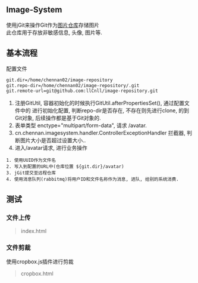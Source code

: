 Image-System
---
使用jGit来操作Git作为[图片仓库](https://github.com/llCnll/image-repository)存储图片  
此仓库用于存放非敏感信息, 头像, 图片等.  


## 基本流程
配置文件
```xml
git.dir=/home/chennan02/image-repository
git.repo-dir=/home/chennan02/image-repository/.git
git.remote-url=git@github.com:llCnll/image-repository.git
```
1. 注册GitUtil, 容器初始化的时候执行GitUtil.afterPropertiesSet(), 通过配置文件中的
进行初始化配置, 判断repo-dir是否存在, 不存在则先进行clone, 的到Git对象, 后续操作都是基于Git对象的.  
2. 表单类型 enctype="multipart/form-data", 请求 /avatar.
3. cn.chennan.imagesystem.handler.ControllerExceptionHandler 拦截器, 判断图片大小是否超过设置大小..
4. 进入/avatar请求, 进行业务操作
```
1. 使用UUID作为文件名
2. 写入到配置的URL中(仓库位置 ${git.dir}/avatar)
3. jGit提交至远程仓库
4. 使用消息队列(rabbitmq)将用户ID和文件名称作为消息, 进队, 给别的系统消费.
```

## 测试
### 文件上传
> index.html

### 文件剪裁
使用cropbox.js插件进行剪裁
> cropbox.html